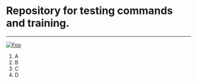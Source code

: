 # Repository for testing commands and training.


---

[![Foo](http://www.google.com.au/images/nav_logo7.png)](http://google.com.ua/)

1. A
2. B
3. C
4. D